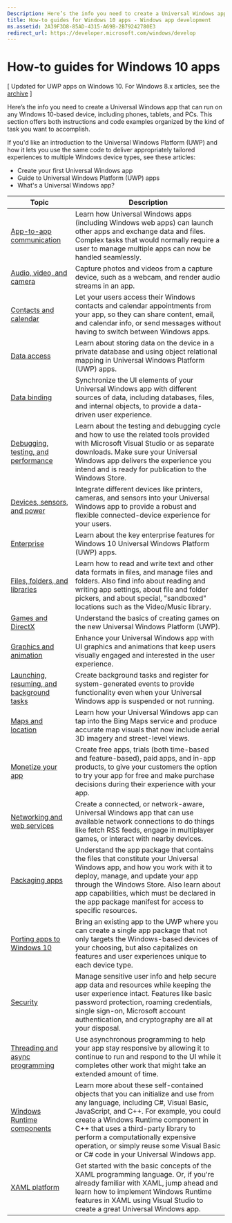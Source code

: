 ```yaml
---
Description: Here’s the info you need to create a Universal Windows app that can run on any Windows 10-based device, including phones, tablets, and PCs.
title: How-to guides for Windows 10 apps - Windows app development
ms.assetid: 2A39F3D8-85AD-4315-A69B-2B79242780E3
redirect_url: https://developer.microsoft.com/windows/develop
---
```



# How-to guides for Windows 10 apps

\[ Updated for UWP apps on Windows 10. For Windows 8.x articles, see the [archive](http://go.microsoft.com/fwlink/p/?linkid=619132) \]

Here’s the info you need to create a Universal Windows app that can run on any Windows 10-based device, including phones, tablets, and PCs. This section offers both instructions and code examples organized by the kind of task you want to accomplish.

If you'd like an introduction to the Universal Windows Platform (UWP) and how it lets you use the same code to deliver appropriately tailored experiences to multiple Windows device types, see these articles:

-   Create your first Universal Windows app
-   Guide to Universal Windows Platform (UWP) apps
-   What's a Universal Windows app?

| Topic | Description |
|-------|-------------|
| [App-to-app communication](app-to-app/index.md) | Learn how Universal Windows apps (including Windows web apps) can launch other apps and exchange data and files. Complex tasks that would normally require a user to manage multiple apps can now be handled seamlessly. |
| [Audio, video, and camera](audio-video-camera/index.md) | Capture photos and videos from a capture device, such as a webcam, and render audio streams in an app. |
| [Contacts and calendar](contacts-and-calendar/index.md) | Let your users access their Windows contacts and calendar appointments from your app, so they can share content, email, and calendar info, or send messages without having to switch between Windows apps.|
| [Data access](data-access/index.md) | Learn about storing data on the device in a private database and using object relational mapping in Universal Windows Platform (UWP) apps. |
| [Data binding](data-binding/index.md) | Synchronize the UI elements of your Universal Windows app with different sources of data, including databases, files, and internal objects, to provide a data-driven user experience. |
| [Debugging, testing, and performance](debug-test-perf/index.md) | Learn about the testing and debugging cycle and how to use the related tools provided with Microsoft Visual Studio or as separate downloads. Make sure your Universal Windows app delivers the experience you intend and is ready for publication to the Windows Store. |
| [Devices, sensors, and power](devices-sensors\index.md) | Integrate different devices like printers, cameras, and sensors into your Universal Windows app to provide a robust and flexible connected-device experience for your users. | 
| [Enterprise](enterprise/index.md) | Learn about the key enterprise features for Windows 10 Universal Windows Platform (UWP) apps. |
| [Files, folders, and libraries](files/index.md) | Learn how to read and write text and other data formats in files, and manage files and folders. Also find info about reading and writing app settings, about file and folder pickers, and about special, "sandboxed" locations such as the Video/Music library. |
| [Games and DirectX](https://msdn.microsoft.com/library/windows/apps/mt228375.aspx) | Understand the basics of creating games on the new Universal Windows Platform (UWP). |
| [Graphics and animation](graphics/index.md) | Enhance your Universal Windows app with UI graphics and animations that keep users visually engaged and interested in the user experience. |
| [Launching, resuming, and background tasks](launch-resume/index.md) | Create background tasks and register for system-generated events to provide functionality even when your Universal Windows app is suspended or not running. |
| [Maps and location](maps-and-location/index.md) | Learn how your Universal Windows app can tap into the Bing Maps service and produce accurate map visuals that now include aerial 3D imagery and street-level views. |
| [Monetize your app](monetize\index.md) | Create free apps, trials (both time-based and feature-based), paid apps, and in-app products, to give your customers the option to try your app for free and make purchase decisions during their experience with your app. |
| [Networking and web services](networking\index.md) | Create a connected, or network-aware, Universal Windows app that can use available network connections to do things like fetch RSS feeds, engage in multiplayer games, or interact with nearby devices. |
| [Packaging apps](packaging\index.md) | Understand the app package that contains the files that constitute your Universal Windows app, and how you work with it to deploy, manage, and update your app through the Windows Store. Also learn about app capabilities, which must be declared in the app package manifest for access to specific resources. |
| [Porting apps to Windows 10](porting\index.md) | Bring an existing app to the UWP where you can create a single app package that not only targets the Windows-based devices of your choosing, but also capitalizes on features and user experiences unique to each device type. |
| [Security](security/index.md) | Manage sensitive user info and help secure app data and resources while keeping the user experience intact. Features like basic password protection, roaming credentials, single sign-on, Microsoft account authentication, and cryptography are all at your disposal. |
| [Threading and async programming](threading-async/index.md) | Use asynchronous programming to help your app stay responsive by allowing it to continue to run and respond to the UI while it completes other work that might take an extended amount of time. |
| [Windows Runtime components](winrt-components/index.md) | Learn more about these self-contained objects that you can initialize and use from any language, including C#, Visual Basic, JavaScript, and C++. For example, you could create a Windows Runtime component in C++ that uses a third-party library to perform a computationally expensive operation, or simply reuse some Visual Basic or C# code in your Universal Windows app. 
| [XAML platform](xaml-platform/index.md) | Get started with the basic concepts of the XAML programming language. Or, if you're already familiar with XAML, jump ahead and learn how to implement Windows Runtime features in XAML using Visual Studio to create a great Universal Windows app. |
